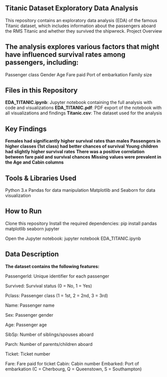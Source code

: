 ## Titanic Dataset Exploratory Data Analysis
This repository contains an exploratory data analysis (EDA) of the famous Titanic dataset, which includes information about the passengers aboard the RMS Titanic and whether they survived the shipwreck.
Project Overview

## The analysis explores various factors that might have influenced survival rates among passengers, including:

Passenger class
Gender
Age
Fare paid
Port of embarkation
Family size

## Files in this Repository

**EDA_TITANIC.ipynb**: Jupyter notebook containing the full analysis with code and visualizations
**EDA_TITANIC.pdf**: PDF export of the notebook with all visualizations and findings
**Titanic.csv**: The dataset used for the analysis

## Key Findings

**Females had significantly higher survival rates than males**
**Passengers in higher classes (1st class) had better chances of survival**
**Young children had slightly higher survival rates**
**There was a positive correlation between fare paid and survival chances**
**Missing values were prevalent in the Age and Cabin columns**

## Tools & Libraries Used

Python 3.x
Pandas for data manipulation
Matplotlib and Seaborn for data visualization

## How to Run

Clone this repository
Install the required dependencies:
pip install pandas matplotlib seaborn jupyter

Open the Jupyter notebook:
jupyter notebook EDA_TITANIC.ipynb


## Data Description
**The dataset contains the following features:**

PassengerId: Unique identifier for each passenger

Survived: Survival status (0 = No, 1 = Yes)

Pclass: Passenger class (1 = 1st, 2 = 2nd, 3 = 3rd)

Name: Passenger name

Sex: Passenger gender

Age: Passenger age

SibSp: Number of siblings/spouses aboard

Parch: Number of parents/children aboard

Ticket: Ticket number

Fare: Fare paid for ticket
Cabin: Cabin number
Embarked: Port of embarkation (C = Cherbourg, Q = Queenstown, S = Southampton)
